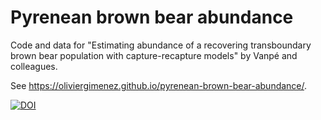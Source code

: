 # Pyrenean brown bear abundance

Code and data for "Estimating abundance of a recovering transboundary brown bear population with capture-recapture models" by Vanpé and colleagues.

See <https://oliviergimenez.github.io/pyrenean-brown-bear-abundance/>.



[![DOI](https://zenodo.org/badge/429373080.svg)](https://zenodo.org/badge/latestdoi/429373080)

